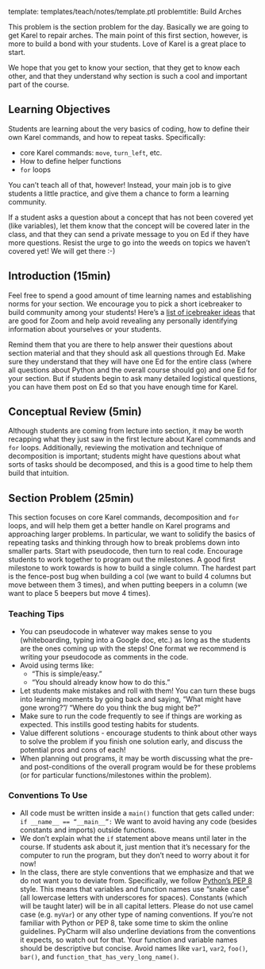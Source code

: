 template: templates/teach/notes/template.ptl
problemtitle: Build Arches

This problem is the section problem for the day.  Basically we are going to get Karel to repair arches. The main point of this first section, however, is more to build a bond with your students. Love of Karel is a great place to start. 

We hope that you get to know your section, that they get to know each other, and that they understand why section is such a cool and important part of the course.

## Learning Objectives
Students are learning about the very basics of coding, how to define their own Karel commands, and how to repeat tasks. Specifically:

+ core Karel commands: `move`, `turn_left`, etc.
+ How to define helper functions
+ `for` loops

You can’t teach all of that, however! Instead, your main job is to give students a little practice, and give them a chance to form a learning community.

If a student asks a question about a concept that has not been covered yet (like variables), let them know that the concept will be covered later in the class, and that they can send a private message to you on Ed if they have more questions. Resist the urge to go into the weeds on topics we haven’t covered yet! We will get there :-)

## Introduction (15min)
Feel free to spend a good amount of time learning names and establishing norms for your section. We encourage you to pick a short icebreaker to build community among your students!  Here’s a [list of icebreaker ideas](https://docs.google.com/document/d/1lHdnwAB17iLyvASZbWrIZz4PVy9zMmHjxGBGPwXNDs4/preview) that are good for Zoom and help avoid revealing any personally identifying information about yourselves or your students.

Remind them that you are there to help answer their questions about section material and that they should ask all questions through Ed. Make sure they understand that they will have one Ed for the entire class (where all questions about Python and the overall course should go) and one Ed for your section. But if students begin to ask many detailed logistical questions, you can have them post on Ed so that you have enough time for Karel.

## Conceptual Review (5min)
Although students are coming from lecture into section, it may be worth recapping what they just saw in the first lecture about Karel commands and `for` loops.  Additionally, reviewing the motivation and technique of decomposition is important; students might have questions about what sorts of tasks should be decomposed, and this is a good time to help them build that intuition. 

## Section Problem (25min)
This section focuses on core Karel commands, decomposition and `for` loops, and will help them get a better handle on Karel programs and approaching larger problems.  In particular, we want to solidify the basics of repeating tasks and thinking through how to break problems down into smaller parts.  Start with pseudocode, then turn to real code.  Encourage students to work together to program out the milestones.  A good first milestone to work towards is how to build a single column.  The hardest part is the fence-post bug when building a col (we want to build 4 columns but move between them 3 times), and when putting beepers in a column (we want to place 5 beepers but move 4 times).

### Teaching Tips
+ You can pseudocode in whatever way makes sense to you (whiteboarding, typing into a Google doc, etc.) as long as the students are the ones coming up with the steps!  One format we recommend is writing your pseudocode as comments in the code.
+ Avoid using terms like:
	+ “This is simple/easy.”
	+ “You should already know how to do this.”
+ Let students make mistakes and roll with them!  You can turn these bugs into learning moments by going back and saying, “What might have gone wrong?”/ “Where do you think the bug might be?”
+ Make sure to run the code frequently to see if things are working as expected.  This instills good testing habits for students.
+ Value different solutions - encourage students to think about other ways to solve the problem if you finish one solution early, and discuss the potential pros and cons of each!
+ When planning out programs, it may be worth discussing what the pre- and post-conditions of the overall program would be for these problems (or for particular functions/milestones within the problem).

### Conventions To Use

+ All code must be written inside a `main()` function that gets called under: `if __name__ == “__main__”:` We want to avoid having any code (besides constants and imports) outside functions.
+ We don’t explain what the `if` statement above means until later in the course.  If students ask about it, just mention that it’s necessary for the computer to run the program, but they don’t need to worry about it for now!
+ In the class, there are style conventions that we emphasize and that we do not want you to deviate from.  Specifically, we follow [Python’s PEP 8](https://www.python.org/dev/peps/pep-0008/) style.  This means that variables and function names use “snake case” (all lowercase letters with underscores for spaces).  Constants (which will be taught later) will be in all capital letters.  Please do not use camel case (e.g. `myVar`) or any other type of naming conventions.  If you’re not familiar with Python or PEP 8, take some time to skim the online guidelines.  PyCharm will also underline deviations from the conventions it expects, so watch out for that.
Your function and variable names should be descriptive but concise. Avoid names like `var1`, `var2`, `foo()`, `bar()`, and `function_that_has_very_long_name()`.
